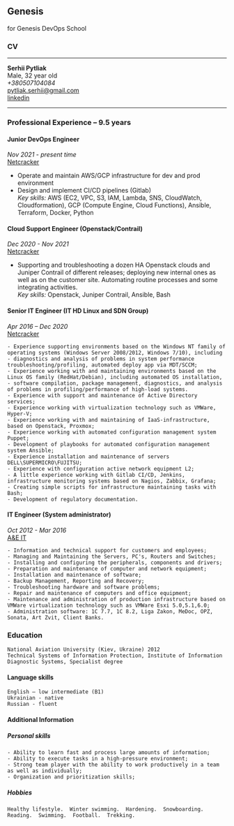 ## Genesis
for Genesis DevOps School 

### CV
____________
**Serhii Pytliak**  
Male, 32 year old  
*+380507104084*  
pytliak.serhii@gmail.com  
[linkedin](https://www.linkedin.com/in/pytliakserhii/)  
____________
 ### Professional Experience – 9.5 years 
 #### Junior DevOps Engineer
  *Nov 2021  - present time*  
  [Netcracker](https://www.netcracker.com/)  

- Operate and maintain AWS/GCP infrastructure for dev and prod environment  
- Design and implement CI/CD pipelines (Gitlab)  
*Key skills:*  AWS (EC2, VPC, S3, IAM, Lambda, SNS, CloudWatch, Cloudformation), GCP (Compute Engine, Cloud Functions), Ansible, Terraform, Docker, Python  

 #### Cloud Support Engineer (Openstack/Contrail)
  *Dec 2020  - Nov 2021*  
  [Netcracker](https://www.netcracker.com/)  

- Supporting and troubleshooting a dozen HA Openstack clouds and Juniper Contrail of different releases; deploying new internal ones as well as on the customer site. Automating routine processes and some integrating activities.  
*Key skills:* Openstack, Juniper Contrail, Ansible, Bash  

 #### Senior IT Engineer (IT HD Linux and SDN Group)
  *Apr 2016 – Dec 2020*  
  [Netcracker](https://www.netcracker.com/)  

```
- Experience supporting environments based on the Windows NT family of operating systems (Windows Server 2008/2012, Windows 7/10), including - diagnostics and analysis of problems in system performance troubleshooting/profiling, automated deploy app via MDT/SCCM;  
- Experience working with and maintaining environments based on the Linux OS family (RedHat/Debian), including automated OS installation, - software compilation, package management, diagnostics, and analysis of problems in profiling/performance of high-load systems.  
- Experience with support and maintenance of Active Directory services;  
- Experience working with virtualization technology such as VMWare, Hyper-V;  
- Experience working with and maintaining of IaaS-infrastructure, based on Openstack, Proxmox;  
- Experience working with automated configuration management system Puppet;  
- Development of playbooks for automated configuration management system Ansible;  
- Experience installation and maintenance of servers DELL\SUPERMICRO\FUJITSU;  
- Experience with configuration active network equipment L2;  
- A little experience working with Gitlab CI/CD, Jenkins, infrastructure monitoring systems based on Nagios, Zabbix, Grafana;  
- Creating simple scripts for infrastructure maintaining tasks with Bash;  
- Development of regulatory documentation.  
```

 #### IT Engineer (System administrator)
  *Oct 2012 - Mar 2016*  
  [A&E IT](http://www.ae.ua)  

```
- Information and technical support for customers and employees;  
- Managing and Maintaining the Servers, PC's, Routers and Switches;  
- Installing and configuring the peripherals, components and drivers;  
- Preparation and maintenance of computer and network equipment;  
- Installation and maintenance of software;  
- Backup Management, Reporting and Recovery;  
- Troubleshooting hardware and software problems;  
- Repair and maintenance of computers and office equipment;  
- Maintenance and administration of production infrastructure based on VMWare virtualization technology such as VMWare Esxi 5.0,5.1,6.0;  
- Administration software: 1С 7.7, 1С 8.2, Liga Zakon, MeDoc, OPZ, Sonata, Art Zvit, Client Banks.  
```

 ###  Education  
 ```
National Aviation University (Kiev, Ukraine) 2012  
Technical Systems of Information Protection, Institute of Information Diagnostic Systems, Specialist degree  
```
 ####  Language skills
 ```
 English – low intermediate (B1)  
 Ukrainian - native  
 Russian - fluent  
```
 ####  Additional Information
 ##### Personal skills
```
- Ability to learn fast and process large amounts of information;  
- Ability to execute tasks in a high-pressure environment;  
- Strong team player with the ability to work productively in a team as well as individually;  
- Organization and prioritization skills;  
```
##### Hobbies
```
Healthy lifestyle.  Winter swimming.  Hardening.  Snowboarding.  Reading.  Swimming.  Football.  Trekking.  
```